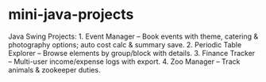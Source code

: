# mini-java-projects
Java Swing Projects:   1.  Event Manager  – Book events with theme, catering &amp; photography options; auto cost calc &amp; summary save.  2.  Periodic Table Explorer  – Browse elements by group/block with details.  3.  Finance Tracker – Multi-user income/expense logs with export.  4.  Zoo Manager – Track animals &amp; zookeeper duties.
